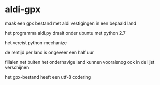 # aldi-gpx
maak een gpx bestand met aldi vestigingen in een bepaald land

het programma aldi.py draait onder ubuntu met python 2.7

het vereist python-mechanize

de rentijd per land is ongeveer een half uur

filialen net buiten het onderhavige land kunnen vooralsnog ook in de lijst verschijnen

het gpx-bestand heeft een utf-8 codering
